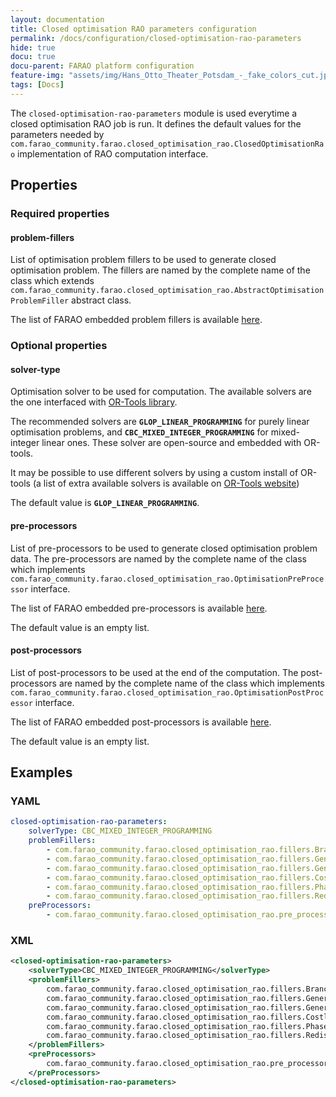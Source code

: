 ```yaml
---
layout: documentation
title: Closed optimisation RAO parameters configuration
permalink: /docs/configuration/closed-optimisation-rao-parameters
hide: true
docu: true
docu-parent: FARAO platform configuration
feature-img: "assets/img/Hans_Otto_Theater_Potsdam_-_fake_colors_cut.jpg"
tags: [Docs]
---
```


The ```closed-optimisation-rao-parameters``` module is used everytime a closed optimisation RAO job is run.
It defines the default values for the parameters needed by 
```com.farao_community.farao.closed_optimisation_rao.ClosedOptimisationRao``` implementation of RAO
computation interface.

## Properties

### Required properties

#### problem-fillers

List of optimisation problem fillers to be used to generate closed optimisation problem. The fillers are
named by the complete name of the class which extends
```com.farao_community.farao.closed_optimisation_rao.AbstractOptimisationProblemFiller``` abstract class.

The list of FARAO embedded problem fillers is available [here](../engine/ra-optimisation/closed-optimisation-rao/problem-fillers/index.md).             

### Optional properties

#### solver-type

Optimisation solver to be used for computation. The available solvers are the one interfaced with [OR-Tools library](https://developers.google.com/optimization/).

The recommended solvers are **```GLOP_LINEAR_PROGRAMMING```** for purely linear optimisation problems, and **```CBC_MIXED_INTEGER_PROGRAMMING```**
for mixed-integer linear ones. These solver are open-source and embedded with OR-tools.

It may be possible to use different solvers by using a custom install of OR-tools (a list of extra available
solvers is available on [OR-Tools website](https://developers.google.com/optimization/mip/integer_opt))

The default value is **```GLOP_LINEAR_PROGRAMMING```**.

#### pre-processors

List of pre-processors to be used to generate closed optimisation problem data. The pre-processors are
named by the complete name of the class which implements
```com.farao_community.farao.closed_optimisation_rao.OptimisationPreProcessor``` interface.

The list of FARAO embedded pre-processors is available [here](../engine/ra-optimisation/closed-optimisation-rao/pre-processors/index.md).             

The default value is an empty list.
 
#### post-processors

List of post-processors to be used at the end of the computation. The post-processors are
named by the complete name of the class which implements
```com.farao_community.farao.closed_optimisation_rao.OptimisationPostProcessor``` interface.

The list of FARAO embedded post-processors is available [here](../engine/ra-optimisation/closed-optimisation-rao/post-processors/index.md).             

The default value is an empty list.

## Examples

### YAML

```yaml
closed-optimisation-rao-parameters:
    solverType: CBC_MIXED_INTEGER_PROGRAMMING
    problemFillers:
        - com.farao_community.farao.closed_optimisation_rao.fillers.BranchMarginsVariablesFiller
        - com.farao_community.farao.closed_optimisation_rao.fillers.GeneratorRedispatchVariablesFiller
        - com.farao_community.farao.closed_optimisation_rao.fillers.GeneratorRedispatchCostsFiller
        - com.farao_community.farao.closed_optimisation_rao.fillers.CostlyRaoObjectiveFiller
        - com.farao_community.farao.closed_optimisation_rao.fillers.PhaseShiftVariablesFiller
        - com.farao_community.farao.closed_optimisation_rao.fillers.RedispatchEquilibriumConstraintFiller
    preProcessors:
        - com.farao_community.farao.closed_optimisation_rao.pre_processors.SensitivityPreProcessor
```

### XML

```xml
<closed-optimisation-rao-parameters>
    <solverType>CBC_MIXED_INTEGER_PROGRAMMING</solverType>
    <problemFillers>
        com.farao_community.farao.closed_optimisation_rao.fillers.BranchMarginsVariablesFiller,
        com.farao_community.farao.closed_optimisation_rao.fillers.GeneratorRedispatchVariablesFiller,
        com.farao_community.farao.closed_optimisation_rao.fillers.GeneratorRedispatchCostsFiller,
        com.farao_community.farao.closed_optimisation_rao.fillers.CostlyRaoObjectiveFiller,
        com.farao_community.farao.closed_optimisation_rao.fillers.PhaseShiftVariablesFiller,
        com.farao_community.farao.closed_optimisation_rao.fillers.RedispatchEquilibriumConstraintFiller
    </problemFillers>
    <preProcessors>
        com.farao_community.farao.closed_optimisation_rao.pre_processors.SensitivityPreProcessor
    </preProcessors>
</closed-optimisation-rao-parameters>
```